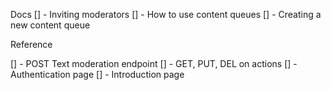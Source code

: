 Docs
[] - Inviting moderators
[] - How to use content queues
[] - Creating a new content queue

Reference

[] - POST Text moderation endpoint
[] - GET, PUT, DEL on actions
[] - Authentication page
[] - Introduction page
